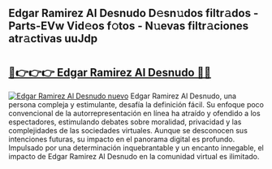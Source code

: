 ## Edgar Ramirez Al Desnudo D𝚎sn𝚞dos filtr𝚊dos - Parts-EVw Vid𝚎os f𝚘tos - N𝚞evas filtr𝚊ciones atr𝚊ctivas uuJdp

# <h2><a href="http://mbbs0w.tromn.icu/?c=Edgar+Ramirez+Al+Desnudo">🔗👉👉👉 Edgar Ramirez Al Desnudo 🔗🔗</a></h2>

[![Edgar Ramirez Al Desnudo nuevo](https://i.imgur.com/pEAQMta.gif)](http://mbbs0w.tromn.icu/?c=Edgar+Ramirez+Al+Desnudo)
Edgar Ramirez Al Desnudo, una persona compleja y estimulante, desafía la definición fácil. Su enfoque poco convencional de la autorrepresentación en línea ha atraído y ofendido a los espectadores, estimulando debates sobre moralidad, privacidad y las complejidades de las sociedades virtuales. Aunque se desconocen sus intenciones futuras, su impacto en el panorama digital es profundo. Impulsado por una determinación inquebrantable y un encanto innegable, el impacto de Edgar Ramirez Al Desnudo en la comunidad virtual es ilimitado.
